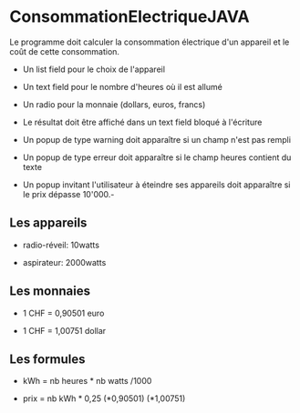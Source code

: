 # ConsommationElectriqueJAVA

Le programme doit calculer la consommation électrique d'un appareil et le coût de cette consommation.

* Un list field pour le choix de l'appareil

* Un text field pour le nombre d'heures où il est allumé

* Un radio pour la monnaie (dollars, euros, francs)

* Le résultat doit être affiché dans un text field bloqué à l'écriture

* Un popup de type warning doit apparaître si un champ n'est pas rempli

* Un popup de type erreur doit apparaître si le champ heures contient du texte

* Un popup invitant l'utilisateur à éteindre ses appareils doit apparaître si le prix dépasse 10'000.-

## Les appareils

* radio-réveil: 10watts

* aspirateur: 2000watts

## Les monnaies

* 1 CHF = 0,90501 euro

* 1 CHF = 1,00751 dollar

## Les formules

* kWh = nb heures * nb watts /1000

* prix = nb kWh * 0,25 (*0,90501) (*1,00751)
